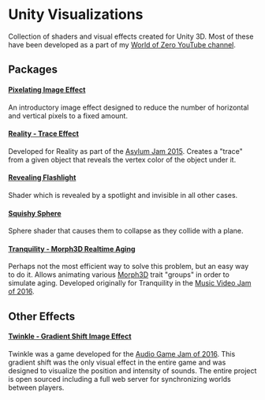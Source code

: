 # Unity Visualizations
Collection of shaders and visual effects created for Unity 3D. Most of these have been developed as a part of my [World of Zero YouTube channel](https://www.youtube.com/worldofzerodevelopment).

## Packages
#### [Pixelating Image Effect](https://www.youtube.com/watch?v=9bTFVaKGIIQ)
An introductory image effect designed to reduce the number of horizontal and vertical pixels to a fixed amount.

#### [Reality - Trace Effect](http://gamejolt.com/games/reality/106584)
Developed for Reality as part of the [Asylum Jam 2015](http://gamejolt.com/tag/asylumjam2015). Creates a "trace" from a given object that reveals the vertex color of the object under it.

#### [Revealing Flashlight](https://youtu.be/b4utgRuIekk)
Shader which is revealed by a spotlight and invisible in all other cases.

#### [Squishy Sphere](https://www.youtube.com/playlist?list=PLEwYhelKHmig3VnNBTurD98bDWR1oCRM-)
Sphere shader that causes them to collapse as they collide with a plane.

#### [Tranquility - Morph3D Realtime Aging](http://gamejolt.com/games/tranquility/126359)
Perhaps not the most efficient way to solve this problem, but an easy way to do it. Allows animating various [Morph3D](https://www.morph3d.com) trait "groups" in order to simulate aging. Developed originally for Tranquility in the [Music Video Jam of 2016](http://gamejolt.com/tag/mvjam16).

## Other Effects
#### [Twinkle - Gradient Shift Image Effect](https://github.com/WorldOfZero/Twinkle-AGJam/tree/master/Assets/Twinkle/Shaders)
Twinkle was a game developed for the [Audio Game Jam of 2016](http://jams.gamejolt.io/AGJam). This gradient shift was the only visual effect in the entire game and was designed to visualize the position and intensity of sounds. The entire project is open sourced including a full web server for synchronizing worlds between players.